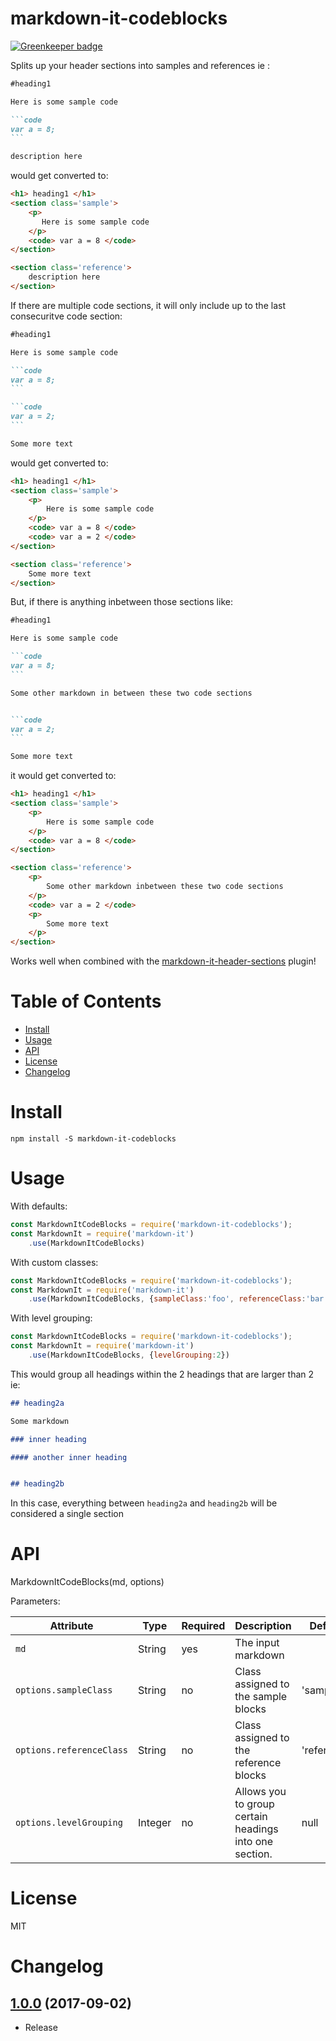 # markdown-it-codeblocks

[![Greenkeeper badge](https://badges.greenkeeper.io/jdalrymple/markdown-it-codeblocks.svg)](https://greenkeeper.io/)

Splits up your header sections into samples and references ie :

````markdown
#heading1

Here is some sample code

```code
var a = 8;
```

description here

````

would get converted to:

```html
<h1> heading1 </h1>
<section class='sample'>
	<p> 
       Here is some sample code
    </p>
	<code> var a = 8 </code>
</section>

<section class='reference'>
	description here
</section>

```

If there are multiple code sections, it will only include up to the last consecuritve code section:

````markdown
#heading1

Here is some sample code

```code
var a = 8;
```

```code
var a = 2;
```

Some more text

````

would get converted to:

```html
<h1> heading1 </h1>
<section class='sample'>
	<p> 
        Here is some sample code
    </p>
	<code> var a = 8 </code>
	<code> var a = 2 </code>
</section>

<section class='reference'>
	Some more text
</section>

```

But, if there is anything inbetween those sections like:


````markdown
#heading1

Here is some sample code

```code
var a = 8;
```

Some other markdown in between these two code sections


```code
var a = 2;
```

Some more text

````

it would get converted to:

```html
<h1> heading1 </h1>
<section class='sample'>
	<p> 
        Here is some sample code
    </p>
	<code> var a = 8 </code>
</section>

<section class='reference'>
	<p>
		Some other markdown inbetween these two code sections
	</p>
	<code> var a = 2 </code>
	<p>
		Some more text
	</p>
</section>

```

Works well when combined with the [markdown-it-header-sections](https://www.npmjs.com/package/markdown-it-header-sections) plugin!

# Table of Contents

* [Install](#install)
* [Usage](#usage)
* [API](#api)
* [License](#licence)
* [Changelog](#changelog)

# Install
```
npm install -S markdown-it-codeblocks
```

# Usage

With defaults:

```javascript
const MarkdownItCodeBlocks = require('markdown-it-codeblocks');
const MarkdownIt = require('markdown-it')
	.use(MarkdownItCodeBlocks)
```

With custom classes:

```javascript
const MarkdownItCodeBlocks = require('markdown-it-codeblocks');
const MarkdownIt = require('markdown-it')
	.use(MarkdownItCodeBlocks, {sampleClass:'foo', referenceClass:'bar'})
```

With level grouping:

```javascript
const MarkdownItCodeBlocks = require('markdown-it-codeblocks');
const MarkdownIt = require('markdown-it')
	.use(MarkdownItCodeBlocks, {levelGrouping:2})
```

This would group all headings within the 2 headings that are larger than 2 ie:

````markdown
## heading2a

Some markdown

### inner heading

#### another inner heading


## heading2b

````

In this case, everything between `heading2a` and `heading2b` will be considered a single section

# API

MarkdownItCodeBlocks(md, options)


Parameters:

| Attribute | Type | Required | Description | Default |
| --------- | ---- | -------- | ----------- | ------- |
| `md` | String | yes | The input markdown  |         |
| `options.sampleClass` | String | no | Class assigned to the sample blocks | 'sample' |
| `options.referenceClass` | String | no | Class assigned to the reference blocks | 'reference' |
| `options.levelGrouping` | Integer | no | Allows you to group certain headings into one section. | null |

# License

MIT

# Changelog

[1.0.0](https://github.com/jdalrymple/markdown-it-codeblocks/commit/6628f28aaa11d5f8382dee9c1adf506aea638bd0) (2017-09-02)
------------------
- Release